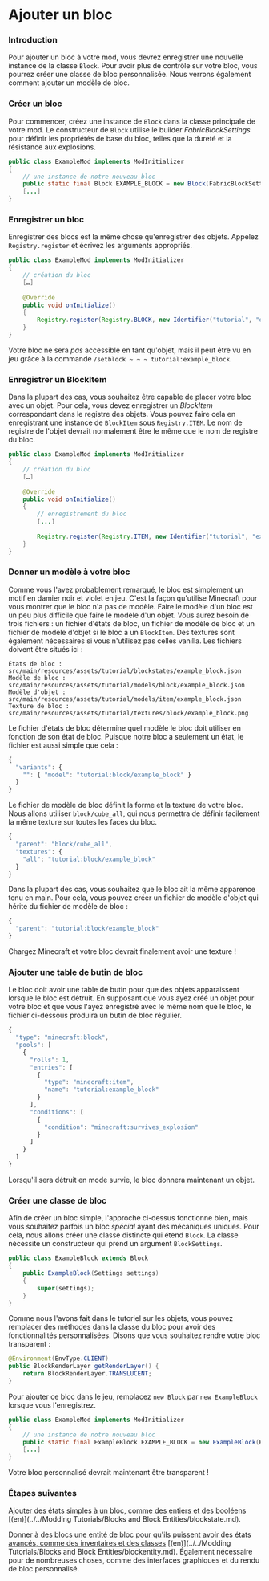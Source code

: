 # Ajouter un bloc

### Introduction

Pour ajouter un bloc à votre mod, vous devrez enregistrer une nouvelle
instance de la classe `Block`. Pour avoir plus de contrôle sur votre
bloc, vous pourrez créer une classe de bloc personnalisée. Nous verrons
également comment ajouter un modèle de bloc.

### Créer un bloc

Pour commencer, créez une instance de `Block` dans la classe principale
de votre mod. Le constructeur de `Block` utilise le builder
*FabricBlockSettings* pour définir les propriétés de base du bloc,
telles que la dureté et la résistance aux explosions.

```java
public class ExampleMod implements ModInitializer
{
    // une instance de notre nouveau bloc
    public static final Block EXAMPLE_BLOCK = new Block(FabricBlockSettings.of(Material.METAL).build());
    [...]
}
```

### Enregistrer un bloc

Enregistrer des blocs est la même chose qu'enregistrer des objets.
Appelez `Registry.register` et écrivez les arguments appropriés.

```java
public class ExampleMod implements ModInitializer
{
    // création du bloc
    […]
    
    @Override
    public void onInitialize()
    {
        Registry.register(Registry.BLOCK, new Identifier("tutorial", "example_block"), EXAMPLE_BLOCK);
    }
}
```

Votre bloc ne sera *pas* accessible en tant qu'objet, mais il peut être
vu en jeu grâce à la commande `/setblock ~ ~ ~ tutorial:example_block`.

### Enregistrer un BlockItem

Dans la plupart des cas, vous souhaitez être capable de placer votre
bloc avec un objet. Pour cela, vous devez enregistrer un *BlockItem*
correspondant dans le registre des objets. Vous pouvez faire cela en
enregistrant une instance de `BlockItem` sous `Registry.ITEM`. Le nom de
registre de l'objet devrait normalement être le même que le nom de
registre du bloc.

```java
public class ExampleMod implements ModInitializer
{
    // création du bloc
    […]
    
    @Override
    public void onInitialize()
    {
        // enregistrement du bloc
        [...]
        
        Registry.register(Registry.ITEM, new Identifier("tutorial", "example_block"), new BlockItem(EXAMPLE_BLOCK, new Item.Settings().group(ItemGroup.MISC)));
    }
}
```

### Donner un modèle à votre bloc

Comme vous l'avez probablement remarqué, le bloc est simplement un motif
en damier noir et violet en jeu. C'est la façon qu'utilise Minecraft
pour vous montrer que le bloc n'a pas de modèle. Faire le modèle d'un
bloc est un peu plus difficile que faire le modèle d'un objet. Vous
aurez besoin de trois fichiers : un fichier d'états de bloc, un fichier
de modèle de bloc et un fichier de modèle d'objet si le bloc a un
`BlockItem`. Des textures sont également nécessaires si vous n'utilisez
pas celles vanilla. Les fichiers doivent être situés ici :

    États de bloc : src/main/resources/assets/tutorial/blockstates/example_block.json
    Modèle de bloc : src/main/resources/assets/tutorial/models/block/example_block.json
    Modèle d'objet : src/main/resources/assets/tutorial/models/item/example_block.json
    Texture de bloc : src/main/resources/assets/tutorial/textures/block/example_block.png

Le fichier d'états de bloc détermine quel modèle le bloc doit utiliser
en fonction de son état de bloc. Puisque notre bloc a seulement un état,
le fichier est aussi simple que cela :

```JavaScript
{
  "variants": {
    "": { "model": "tutorial:block/example_block" }
  }
}
```

Le fichier de modèle de bloc définit la forme et la texture de votre
bloc. Nous allons utiliser `block/cube_all`, qui nous permettra de
définir facilement la même texture sur toutes les faces du bloc.

```JavaScript
{
  "parent": "block/cube_all",
  "textures": {
    "all": "tutorial:block/example_block"
  }
}
```

Dans la plupart des cas, vous souhaitez que le bloc ait la même
apparence tenu en main. Pour cela, vous pouvez créer un fichier de
modèle d'objet qui hérite du fichier de modèle de bloc :

```JavaScript
{
  "parent": "tutorial:block/example_block"
}
```

Chargez Minecraft et votre bloc devrait finalement avoir une texture \!

### Ajouter une table de butin de bloc

Le bloc doit avoir une table de butin pour que des objets apparaissent
lorsque le bloc est détruit. En supposant que vous ayez créé un objet
pour votre bloc et que vous l'ayez enregistré avec le même nom que le
bloc, le fichier ci-dessous produira un butin de bloc régulier.

```JavaScript
{
  "type": "minecraft:block",
  "pools": [
    {
      "rolls": 1,
      "entries": [
        {
          "type": "minecraft:item",
          "name": "tutorial:example_block"
        }
      ],
      "conditions": [
        {
          "condition": "minecraft:survives_explosion"
        }
      ]
    }
  ]
}
```

Lorsqu'il sera détruit en mode survie, le bloc donnera maintenant un
objet.

### Créer une classe de bloc

Afin de créer un bloc simple, l'approche ci-dessus fonctionne bien, mais
vous souhaitez parfois un bloc *spécial* ayant des mécaniques uniques.
Pour cela, nous allons créer une classe distincte qui étend `Block`. La
classe nécessite un constructeur qui prend un argument `BlockSettings`.

```java
public class ExampleBlock extends Block
{
    public ExampleBlock(Settings settings)
    {
        super(settings);
    }
}
```

Comme nous l'avons fait dans le tutoriel sur les objets, vous pouvez
remplacer des méthodes dans la classe du bloc pour avoir des
fonctionnalités personnalisées. Disons que vous souhaitez rendre votre
bloc transparent :

```java
@Environment(EnvType.CLIENT)
public BlockRenderLayer getRenderLayer() {
    return BlockRenderLayer.TRANSLUCENT;
}
```

Pour ajouter ce bloc dans le jeu, remplacez `new Block` par `new
ExampleBlock` lorsque vous l'enregistrez.

```java
public class ExampleMod implements ModInitializer
{
    // une instance de notre nouveau bloc
    public static final ExampleBlock EXAMPLE_BLOCK = new ExampleBlock(Block.Settings.of(Material.STONE));
    [...]
}
```

Votre bloc personnalisé devrait maintenant être transparent \!

### Étapes suivantes

[Ajouter des états simples à un bloc, comme des entiers et des
booléens](../../French/tutoriel/etats_de_bloc.md) [(en)](../../Modding Tutorials/Blocks and Block Entities/blockstate.md).

[Donner à des blocs une entité de bloc pour qu'ils puissent avoir des
états avancés, comme des inventaires et des
classes](../../French/tutoriel/entites_de_bloc.md) [(en)](../../Modding Tutorials/Blocks and Block Entities/blockentity.md).
Également nécessaire pour de nombreuses choses, comme des interfaces
graphiques et du rendu de bloc personnalisé.
